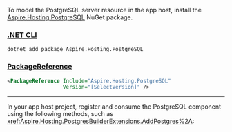 To model the PostgreSQL server resource in the app host, install the [Aspire.Hosting.PostgreSQL](https://www.nuget.org/packages/Aspire.Hosting.PostgreSQL) NuGet package.

### [.NET CLI](#tab/dotnet-cli)

```dotnetcli
dotnet add package Aspire.Hosting.PostgreSQL
```

### [PackageReference](#tab/package-reference)

```xml
<PackageReference Include="Aspire.Hosting.PostgreSQL"
                  Version="[SelectVersion]" />
```

---

In your app host project, register and consume the PostgreSQL component using the following methods, such as <xref:Aspire.Hosting.PostgresBuilderExtensions.AddPostgres%2A>:
